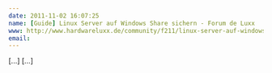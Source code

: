 ```yaml
---
date: 2011-11-02 16:07:25
name: [Guide] Linux Server auf Windows Share sichern - Forum de Luxx
www: http://www.hardwareluxx.de/community/f211/linux-server-auf-windows-share-sichern-848178.html#post17824210
email: 
---
```


[...]  [...]